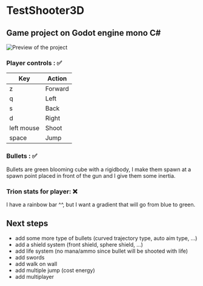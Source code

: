 # TestShooter3D

## Game project on Godot engine mono C#

![Preview of the project](https://i.postimg.cc/RVMmq7P5/Capture-d-cran-du-2022-07-11-22-08-14.png)

### Player controls : ✅

| Key | Action |
|--|--|
| z | Forward |
| q | Left |
| s | Back |
| d | Right |
| left mouse | Shoot |
| space | Jump |

### Bullets : ✅

Bullets are green blooming cube with a rigidbody, I make them spawn at a spawn point placed in front of the gun and I give them some inertia.

### Trion stats for player: ❌

I have a rainbow bar ^^, but I want a gradient that will go from blue to green.

## Next steps

 - add some more type of bullets (curved trajectory type, auto aim type, ...)
 - add a shield system (front shield, sphere shield, ...)
 - add life system (no mana/ammo since bullet will be shooted with life)
 - add swords
 - add walk on wall
 - add multiple jump (cost energy)
 - add multiplayer
